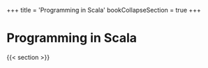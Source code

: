 +++
title = 'Programming in Scala'
bookCollapseSection = true
+++

# Programming in Scala

{{< section >}}

